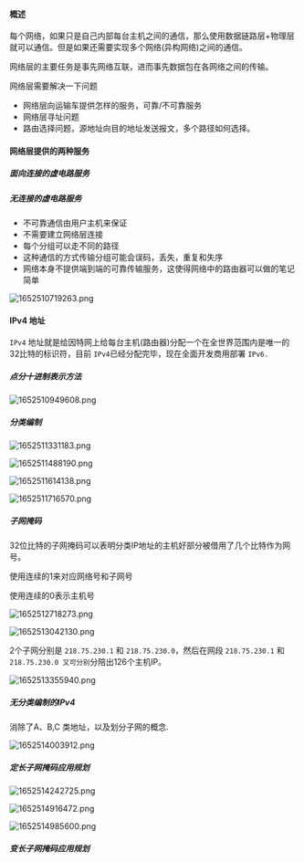 #### 概述

每个网络，如果只是自己内部每台主机之间的通信，那么使用数据链路层+物理层就可以通信。但是如果还需要实现多个网络(异构网络)之间的通信。

网络层的主要任务是事先网络互联，进而事先数据包在各网络之间的传输。

网络层需要解决一下问题

* 网络层向运输车提供怎样的服务，可靠/不可靠服务
* 网络层寻址问题
* 路由选择问题，源地址向目的地址发送报文，多个路径如何选择。

#### 网络层提供的两种服务

##### 面向连接的虚电路服务


##### 无连接的虚电路服务

* 不可靠通信由用户主机来保证
* 不需要建立网络层连接
* 每个分组可以走不同的路径
* 这种通信的方式传输分组可能会误码，丢失，重复和失序
* 网络本身不提供端到端的可靠传输服务，这使得网络中的路由器可以做的笔记简单

![1652510719263.png](image/04-网络层/1652510719263.png)

#### IPv4 地址

`IPv4` 地址就是给因特网上给每台主机(路由器)分配一个在全世界范围内是唯一的32比特的标识符，目前 `IPv4`已经分配完毕，现在全面开发商用部署 `IPv6.`

##### 点分十进制表示方法

![1652510949608.png](image/04-网络层/1652510949608.png)

##### 分类编制

![1652511331183.png](image/04-网络层/1652511331183.png)

![1652511488190.png](image/04-网络层/1652511488190.png)

![1652511614138.png](image/04-网络层/1652511614138.png)

![1652511716570.png](image/04-网络层/1652511716570.png)

##### 子网掩码

32位比特的子网掩码可以表明分类IP地址的主机好部分被借用了几个比特作为网号。

使用连续的1来对应网络号和子网号

使用连续的0表示主机号

![1652512718273.png](image/04-网络层/1652512718273.png)

![1652513042130.png](image/04-网络层/1652513042130.png)

2个子网分别是 `218.75.230.1` 和 `218.75.230.0`，然后在网段 `218.75.230.1` 和 `218.75.230.0 又可分别`分陪出126个主机IP。

![1652513355940.png](image/04-网络层/1652513355940.png)

##### 无分类编制的IPv4

消除了A、B,C 类地址，以及划分子网的概念.

![1652514003912.png](image/04-网络层/1652514003912.png)

##### 定长子网掩码应用规划

![1652514242725.png](image/04-网络层/1652514242725.png)

![1652514916472.png](image/04-网络层/1652514916472.png)

![1652514985600.png](image/04-网络层/1652514985600.png)

##### 变长子网掩码应用规划
